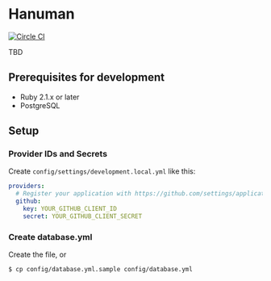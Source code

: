 # Hanuman

[![Circle CI](https://circleci.com/gh/cesare/hanuman.svg?style=svg)](https://circleci.com/gh/cesare/hanuman)

TBD

## Prerequisites for development

* Ruby 2.1.x or later
* PostgreSQL

## Setup

### Provider IDs and Secrets

Create `config/settings/development.local.yml` like this:

```yaml
providers:
  # Register your application with https://github.com/settings/applications
  github:
    key: YOUR_GITHUB_CLIENT_ID
    secret: YOUR_GITHUB_CLIENT_SECRET
```

### Create database.yml

Create the file, or

```bash
$ cp config/database.yml.sample config/database.yml
```
